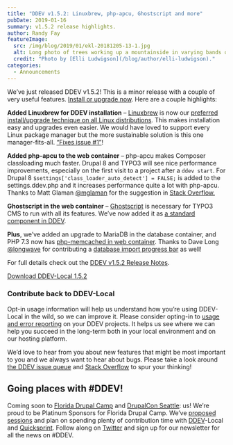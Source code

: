 ```yaml
---
title: "DDEV v1.5.2: Linuxbrew, php-apcu, Ghostscript and more"
pubDate: 2019-01-16
summary: v1.5.2 release highlights.
author: Randy Fay
featureImage:
  src: /img/blog/2019/01/ekl-20181205-13-1.jpg
  alt: Long photo of trees working up a mountainside in varying bands of green, blue, and white
  credit: "Photo by [Elli Ludwigson](/blog/author/elli-ludwigson)."
categories:
  - Announcements
---
```


We’ve just released DDEV v1.5.2! This is a minor release with a couple of very useful features. [Install or upgrade now](https://github.com/drud/ddev/releases). Here are a couple highlights:

**Added Linuxbrew for DDEV installation** – [Linuxbrew](http://linuxbrew.sh/) is now our [preferred install/upgrade technique on all Linux distributions](https://ddev.readthedocs.io/en/latest/#homebrewlinuxbrew-macoslinux). This makes installation easy and upgrades even easier. We would have loved to support every Linux package manager but the more sustainable solution is this one manager-fits-all. [“Fixes issue #1”](https://github.com/drud/homebrew-ddev/pull/31)!

**Added php-apcu to the web container** – php-apcu makes Composer classloading much faster. Drupal 8 and TYPO3 will see nice performance improvements, especially on the first visit to a project after a `ddev start`. For Drupal 8 `$settings['class_loader_auto_detect'] = FALSE;` is added to the settings.ddev.php and it increases performance quite a lot with php-apcu. Thanks to Matt Glaman [@mglaman](https://github.com/mglaman) for the suggestion in [Stack Overflow.](https://stackoverflow.com/a/54049172/215713)

**Ghostscript in the web container** – [Ghostscript](https://www.ghostscript.com/) is necessary for TYPO3 CMS to run with all its features. We’ve now added it as [a standard component in DDEV](https://github.com/drud/ddev/issues/920).

**Plus**, we’ve added an upgrade to MariaDB in the database container, and PHP 7.3 now has [php-memcached in web container](https://github.com/drud/ddev/issues/1350). Thanks to Dave Long [@longwave](https://github.com/longwave) for contributing a [database import progress bar](https://github.com/drud/ddev/pull/1349) as well!

For full details check out the [DDEV v1.5.2 Release Notes](https://github.com/drud/ddev/releases/tag/v1.5.2).

[Download DDEV-Local 1.5.2](https://github.com/drud/ddev)

### Contribute back to DDEV-Local

Opt-in usage information will help us understand how you’re using DDEV-Local in the wild, so we can improve it. Please consider opting-in to [usage and error reporting](https://ddev.readthedocs.io/en/latest/users/cli-usage/#opt-in-usage-information) on your DDEV projects. It helps us see where we can help you succeed in the long-term both in your local environment and on our hosting platform.

We’d love to hear from you about new features that might be most important to you and we always want to hear about bugs. Please take a look around [the DDEV issue queue](https://github.com/drud/ddev/issues) and [Stack Overflow](https://stackoverflow.com/questions/tagged/ddev) to spur your thinking!

## Going places with #DDEV!

Coming soon to [Florida Drupal Camp](https://www.fldrupal.camp/) and [DrupalCon Seattle](https://events.drupal.org/seattle2019): us! We’re proud to be Platinum Sponsors for Florida Drupal Camp. We’ve [proposed](https://www.fldrupal.camp/sessions/beginner-track/achieve-devops-nirvana-putting-one-foot-front-other) [sessions](https://www.fldrupal.camp/sessions/development-performance/local-development-environments-panel-discussion) and plan on spending plenty of contribution time with [DDEV](https://ddev.com/ddev-local/)-Local and [Quicksprint](https://www.drupal.org/tools). Follow along on [Twitter](https://twitter.com/drud) and sign up for our newsletter for all the news on #DDEV.
